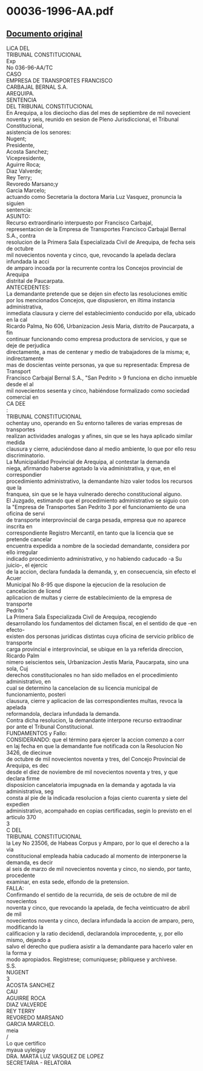 
00036-1996-AA.pdf
=================
  
[Documento original](https://tc.gob.pe/jurisprudencia/1997/00036-1996-AA.pdf)  
---  
LiCA DEL  
TRIBUNAL CONSTITUCIONAL  
Exp  
No 036-96-AA/TC  
CASO  
EMPRESA DE TRANSPORTES FRANCISCO  
CARBAJAL BERNAL S.A.  
AREQUIPA.  
SENTENCIA  
DEL TRIBUNAL CONSTITUCIONAL  
En Arequipa, a los dieciocho dias del mes de septiembre de mil novecient  
noventa y seis, reunido en sesion de Pleno Jurisdiccional, el Tribunal Constitucional,  
asistencia de los senores:  
Nugent;  
Presidente,  
Acosta Sanchez;  
Vicepresidente,  
Aguirre Roca;  
Diaz Valverde;  
Rey Terry;  
Revoredo Marsano;y  
Garcia Marcelo;  
actuando como Secretaria la doctora Maria Luz Vasquez, pronuncia la siguien  
sentencia:  
ASUNTO:  
Recurso extraordinario interpuesto por Francisco Carbajal,  
representacion de la Empresa de Transportes Francisco Carbajal Bernal S.A., contra  
resolucion de la Primera Sala Especializada Civil de Arequipa, de fecha seis de octubre  
mil novecientos noventa y cinco, que, revocando la apelada declara infundada la acci  
de amparo incoada por la recurrente contra los Concejos provincial de Arequipa  
distrital de Paucarpata.  
ANTECEDENTES:  
La demandante pretende que se dejen sin efecto las resoluciones emitic  
por los mencionados Concejos, que dispusieron, en iltima instancia administrativa,  
inmediata clausura y cierre del establecimiento conducido por ella, ubicado en la cal  
Ricardo Palma, No 606, Urbanizacion Jesis Maria, distrito de Paucarpata, a fin  
continuar funcionando como empresa productora de servicios, y que se deje de perjudica  
directamente, a mas de centenar y medio de trabajadores de la misma; e, indirectamente  
mas de doscientas veinte personas, ya que su representada: Empresa de Transport  
Francisco Carbajal Bernal S.A., "San Pedrito > 9 funciona en dicho inmueble desde el al  
mil novecientos sesenta y cinco, habiéndose formalizado como sociedad comercial en  
CA DEE  
:  
TRIBUNAL CONSTITUCIONAL  
ochentay uno, operando en Su entorno talleres de varias empresas de transportes  
realizan actividades analogas y afines, sin que se les haya aplicado similar medida  
clausura y cierre, aduciéndose dano al medio ambiente, lo que por ello resu  
discriminatorio.  
La Municipalidad Provincial de Arequipa, al contestar la demanda  
niega, afirmando haberse agotado la via administrativa, y que, en el correspondier  
procedimiento administrativo, la demandante hizo valer todos los recursos que la  
franquea, sin que se le haya vulnerado derecho constitucional alguno.  
El Juzgado, estimando que el procedimiento administrativo se siguio con  
la "Empresa de Transportes San Pedrito 3 por el funcionamiento de una oficina de servi  
de transporte interprovincial de carga pesada, empresa que no aparece inscrita en  
correspondiente Registro Mercantil, en tanto que la licencia que se pretende cancelar  
encuentra expedida a nombre de la sociedad demandante, considera por ello irregular  
indicado procedimiento administrativo, y no habiendo caducado -a Su juicio-, el ejercic  
de la accion, declara fundada la demanda, y, en consecuencia, sin efecto el Acuer  
Municipal No 8-95 que dispone la ejecucion de la resolucion de cancelacion de licend  
aplicacion de multas y cierre de establecimiento de la empresa de transporte  
Pedrito "  
La Primera Sala Especializada Civil de Arequipa, recogiendo  
desarrollando los fundamentos del dictamen fiscal, en el sentido de que -en efecto-  
existen dos personas juridicas distintas cuya oficina de servicio priblico de transporte  
carga provincial e interprovincial, se ubique en la ya referida direccion, Ricardo Palm  
nimero seiscientos seis, Urbanizacion Jestis Maria, Paucarpata, sino una sola, Cuj  
derechos constitucionales no han sido mellados en el procedimiento administrativo, en  
cual se determino la cancelacion de su licencia municipal de funcionamiento, posteri  
clausura, cierre y aplicacion de las correspondientes multas, revoca la apelada  
reformandola, declara infundada la demanda.  
Contra dicha resolucion, la demandante interpone recurso extraodinar  
por ante el Tribunal Constitucional.  
FUNDAMENTOS y Fallo:  
CONSIDERANDO: que el término para ejercer la accion comenzo a corr  
en laj fecha en que la demandante fue notificada con la Resolucion No 3426, de diecinue  
de octubre de mil novecientos noventa y tres, del Concejo Provincial de Arequipa, es dec  
desde el diez de noviembre de mil novecientos noventa y tres, y que declara firme  
disposicion cancelatoria impugnada en la demanda y agotada la via administrativa, seg  
consta al pie de la indicada resolucion a fojas ciento cuarenta y siete del expedien  
administrativo, acompahado en copias certificadas, segin lo previsto en el articulo 370  
3  
C DEL  
TRIBUNAL CONSTITUCIONAL  
la Ley No 23506, de Habeas Corpus y Amparo, por lo que el derecho a la via  
constitucional empleada habia caducado al momento de interponerse la demanda, es decir  
al seis de marzo de mil novecientos noventa y cinco, no siendo, por tanto, procedente  
examinar, en esta sede, elfondo de la pretension.  
FALLA:  
Confirmando el sentido de la recurrida, de seis de octubre de mil de novecientos  
noventa y cinco, que revocando la apelada, de fecha veinticuatro de abril de mil  
novecientos noventa y cinco, declara infundada la accion de amparo, pero, modificando la  
calificacion y la ratio decidendi, declarandola improcedente, y, por ello mismo, dejando a  
salvo el derecho que pudiera asistir a la demandante para hacerlo valer en la forma y  
modo apropiados. Registrese; comuniquese; pibliquese y archivese.  
S.S.  
NUGENT  
3  
ACOSTA SANCHEZ  
CAU  
AGUIRRE ROCA  
DIAZ VALVERDE  
REY TERRY  
REVOREDO MARSANO  
GARCIA MARCELO.  
meia  
/  
Lo que certifico  
myaua uyleiguy  
DRA. MARTA LUZ VASQUEZ DE LOPEZ  
SECRETARIA - RELATORA